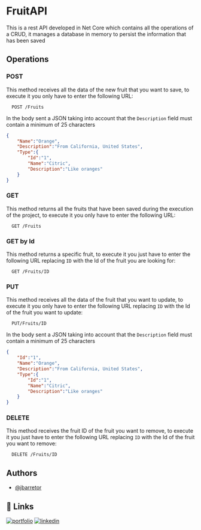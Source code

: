 # FruitAPI

This is a rest API developed in Net Core which contains all the operations of a CRUD, it manages a database in memory to persist the information that has been saved



## Operations

### POST
This method receives all the data of the new fruit that you want to save, to execute it you only have to enter the following URL:

```http
  POST /Fruits
```

In the body sent a JSON taking into account that the `Description` field must contain a minimum of 25 characters

```json
{
    "Name":"Orange",
    "Description":"From California, United States",
    "Type":{
        "Id":"1",
        "Name":"Citric",
        "Description":"Like oranges"
    }
}
```


### GET

This method returns all the fruits that have been saved during the execution of the project, to execute it you only have to enter the following URL:

```http
  GET /Fruits
```

### GET by Id

This method returns a specific fruit, to execute it you just have to enter the following URL replacing `ID` with the Id of the fruit you are looking for:

```http
  GET /Fruits/ID
```


### PUT

This method receives all the data of the fruit that you want to update, to execute it you only have to enter the following URL replacing `ID` with the Id of the fruit you want to update:

```http
  PUT/Fruits/ID
```

In the body sent a JSON taking into account that the `Description` field must contain a minimum of 25 characters

```json
{
    "Id":"1",
    "Name":"Orange",
    "Description":"From California, United States",
    "Type":{
        "Id":"1",
        "Name":"Citric",
        "Description":"Like oranges"
    }
}
```

### DELETE

This method receives the fruit ID of the fruit you want to remove, to execute it you just have to enter the following URL replacing `ID` with the Id of the fruit you want to remove:

```http
  DELETE /Fruits/ID
```

## Authors

- [@jbarretor](https://github.com/jbarretor)

## 🔗 Links
[![portfolio](https://img.shields.io/badge/my_portfolio-000?style=for-the-badge&logo=ko-fi&logoColor=white)](https://jbarretor.github.io/CV/)
[![linkedin](https://img.shields.io/badge/linkedin-0A66C2?style=for-the-badge&logo=linkedin&logoColor=white)](https://www.linkedin.com/in/jbarretor/?locale=en_US)
